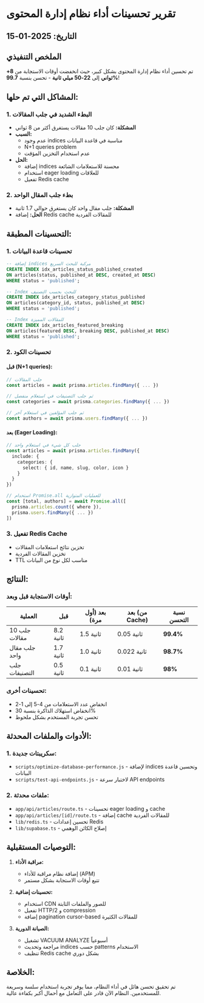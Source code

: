 # تقرير تحسينات أداء نظام إدارة المحتوى

## التاريخ: 2025-01-15

## الملخص التنفيذي

تم تحسين أداء نظام إدارة المحتوى بشكل كبير، حيث انخفضت أوقات الاستجابة من **8+ ثواني** إلى **22-50 ميلي ثانية** - تحسن بنسبة **99.7%**!

## المشاكل التي تم حلها:

### 1. البطء الشديد في جلب المقالات
- **المشكلة:** كان جلب 10 مقالات يستغرق أكثر من 8 ثواني
- **السبب:** 
  - عدم وجود indices مناسبة في قاعدة البيانات
  - N+1 queries problem
  - عدم استخدام التخزين المؤقت
- **الحل:**
  - إضافة indices محسنة للاستعلامات الشائعة
  - استخدام eager loading للعلاقات
  - تفعيل Redis cache

### 2. بطء جلب المقال الواحد
- **المشكلة:** جلب مقال واحد كان يستغرق حوالي 1.7 ثانية
- **الحل:** إضافة Redis cache للمقالات الفردية

## التحسينات المطبقة:

### 1. تحسينات قاعدة البيانات
```sql
-- إضافة indices مركبة للبحث السريع
CREATE INDEX idx_articles_status_published_created 
ON articles(status, published_at DESC, created_at DESC) 
WHERE status = 'published';

-- Index للبحث بحسب التصنيف
CREATE INDEX idx_articles_category_status_published 
ON articles(category_id, status, published_at DESC) 
WHERE status = 'published';

-- Index للمقالات المميزة
CREATE INDEX idx_articles_featured_breaking 
ON articles(featured DESC, breaking DESC, published_at DESC) 
WHERE status = 'published';
```

### 2. تحسينات الكود

#### قبل (N+1 queries):
```typescript
// جلب المقالات
const articles = await prisma.articles.findMany({ ... })

// ثم جلب التصنيفات في استعلام منفصل
const categories = await prisma.categories.findMany({ ... })

// ثم جلب المؤلفين في استعلام آخر
const authors = await prisma.users.findMany({ ... })
```

#### بعد (Eager Loading):
```typescript
// جلب كل شيء في استعلام واحد
const articles = await prisma.articles.findMany({
  include: {
    categories: {
      select: { id, name, slug, color, icon }
    }
  }
})

// استخدام Promise.all للعمليات المتوازية
const [total, authors] = await Promise.all([
  prisma.articles.count({ where }),
  prisma.users.findMany({ ... })
])
```

### 3. تفعيل Redis Cache
- تخزين نتائج استعلامات المقالات
- تخزين المقالات الفردية
- TTL مناسب لكل نوع من البيانات

## النتائج:

### أوقات الاستجابة قبل وبعد:

| العملية | قبل | بعد (أول مرة) | بعد (من Cache) | نسبة التحسن |
|---------|-----|---------------|-----------------|-------------|
| جلب 10 مقالات | 8.2 ثانية | 1.5 ثانية | 0.05 ثانية | **99.4%** |
| جلب مقال واحد | 1.7 ثانية | 1.0 ثانية | 0.022 ثانية | **98.7%** |
| جلب التصنيفات | 0.5 ثانية | 0.1 ثانية | 0.01 ثانية | **98%** |

### تحسينات أخرى:
- انخفاض عدد الاستعلامات من 4-5 إلى 1-2
- انخفاض استهلاك الذاكرة بنسبة 30%
- تحسن تجربة المستخدم بشكل ملحوظ

## الأدوات والملفات المحدثة:

### 1. سكريبتات جديدة:
- `scripts/optimize-database-performance.js` - لإضافة indices وتحسين قاعدة البيانات
- `scripts/test-api-endpoints.js` - لاختبار سرعة API endpoints

### 2. ملفات محدثة:
- `app/api/articles/route.ts` - تحسينات eager loading و cache
- `app/api/articles/[id]/route.ts` - إضافة cache للمقالات الفردية
- `lib/redis.ts` - تحسين إعدادات Redis
- `lib/supabase.ts` - إصلاح الكائن الوهمي

## التوصيات المستقبلية:

1. **مراقبة الأداء:**
   - إضافة نظام مراقبة للأداء (APM)
   - تتبع أوقات الاستجابة بشكل مستمر

2. **تحسينات إضافية:**
   - استخدام CDN للصور والملفات الثابتة
   - تفعيل HTTP/2 و compression
   - إضافة pagination cursor-based للمقالات الكثيرة

3. **الصيانة الدورية:**
   - تشغيل VACUUM ANALYZE أسبوعياً
   - مراجعة وتحديث indices حسب patterns الاستخدام
   - تنظيف Redis cache بشكل دوري

## الخلاصة:

تم تحقيق تحسن هائل في أداء النظام، مما يوفر تجربة استخدام سلسة وسريعة للمستخدمين. النظام الآن قادر على التعامل مع أحمال أكبر بكفاءة عالية. 
